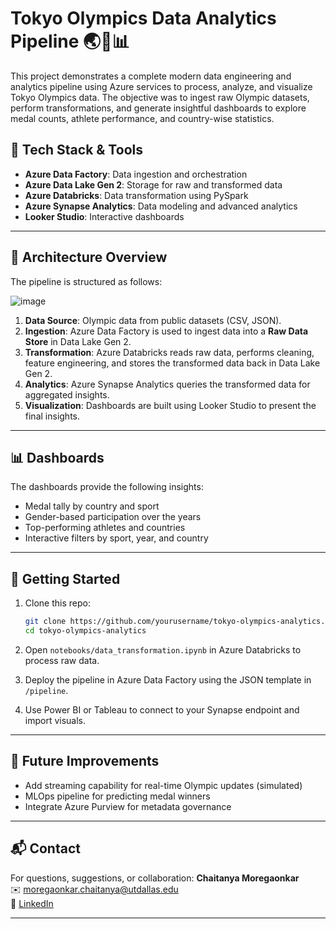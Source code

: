 
# Tokyo Olympics Data Analytics Pipeline 🌏🥇📊

This project demonstrates a complete modern data engineering and analytics pipeline using Azure services to process, analyze, and visualize Tokyo Olympics data. The objective was to ingest raw Olympic datasets, perform transformations, and generate insightful dashboards to explore medal counts, athlete performance, and country-wise statistics.

## 🔧 Tech Stack & Tools

- **Azure Data Factory**: Data ingestion and orchestration
- **Azure Data Lake Gen 2**: Storage for raw and transformed data
- **Azure Databricks**: Data transformation using PySpark
- **Azure Synapse Analytics**: Data modeling and advanced analytics
- **Looker Studio**: Interactive dashboards

---

## 🔄 Architecture Overview

The pipeline is structured as follows:

![image](https://github.com/user-attachments/assets/4bb1cb09-acb8-432e-b0bf-eecfcd8f4066)

1. **Data Source**: Olympic data from public datasets (CSV, JSON).
2. **Ingestion**: Azure Data Factory is used to ingest data into a **Raw Data Store** in Data Lake Gen 2.
3. **Transformation**: Azure Databricks reads raw data, performs cleaning, feature engineering, and stores the transformed data back in Data Lake Gen 2.
4. **Analytics**: Azure Synapse Analytics queries the transformed data for aggregated insights.
5. **Visualization**: Dashboards are built using Looker Studio to present the final insights.

---

## 📊 Dashboards

The dashboards provide the following insights:
- Medal tally by country and sport
- Gender-based participation over the years
- Top-performing athletes and countries
- Interactive filters by sport, year, and country

---

## 🚀 Getting Started

1. Clone this repo:
   ```bash
   git clone https://github.com/yourusername/tokyo-olympics-analytics.git
   cd tokyo-olympics-analytics
   ```

2. Open `notebooks/data_transformation.ipynb` in Azure Databricks to process raw data.

3. Deploy the pipeline in Azure Data Factory using the JSON template in `/pipeline`.

4. Use Power BI or Tableau to connect to your Synapse endpoint and import visuals.

---

## 📌 Future Improvements

- Add streaming capability for real-time Olympic updates (simulated)
- MLOps pipeline for predicting medal winners
- Integrate Azure Purview for metadata governance

---

## 📬 Contact

For questions, suggestions, or collaboration:
**Chaitanya Moregaonkar**  
✉️ moregaonkar.chaitanya@utdallas.edu  
🔗 [LinkedIn](https://linkedin.com/in/chaitanyamoregaonkar)

---
